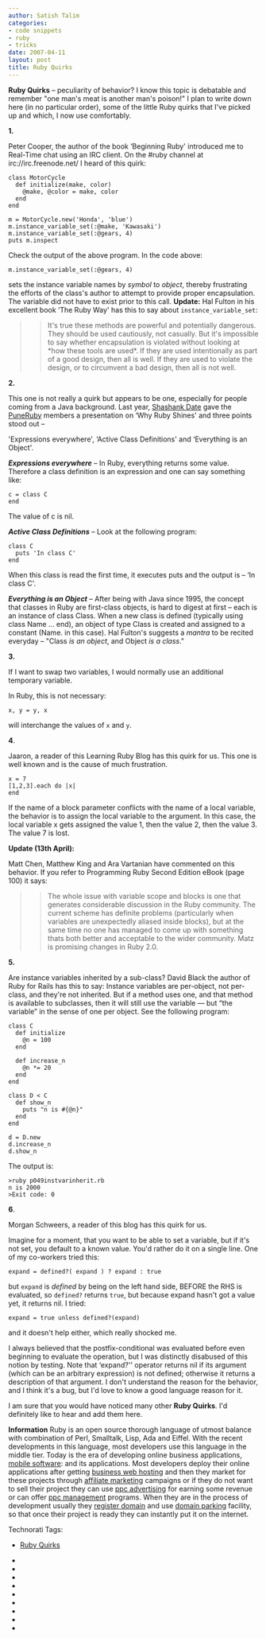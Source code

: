 ```yaml
---
author: Satish Talim
categories:
- code snippets
- ruby
- tricks
date: 2007-04-11
layout: post
title: Ruby Quirks
---
```


**Ruby Quirks** – peculiarity of behavior? I know this topic is
debatable and remember "one man's meat is another man's poison!" I plan
to write down here (in no particular order), some of the little Ruby
quirks that I've picked up and which, I now use comfortably.

**1.**

Peter Cooper, the author of the book ‘Beginning Ruby' introduced me to
Real-Time chat using an IRC client. On the \#ruby channel at
irc://irc.freenode.net/ I heard of this quirk:

    class MotorCycle
      def initialize(make, color)
        @make, @color = make, color
      end
    end

    m = MotorCycle.new('Honda', 'blue')
    m.instance_variable_set(:@make, 'Kawasaki')
    m.instance_variable_set(:@gears, 4)
    puts m.inspect

Check the output of the above program. In the code above:

    m.instance_variable_set(:@gears, 4)

sets the instance variable names by *symbol* to *object*, thereby
frustrating the efforts of the class's author to attempt to provide
proper encapsulation. The variable did not have to exist prior to this
call. **Update:** Hal Fulton in his excellent book ‘The Ruby Way'
has this to say about `instance_variable_set`:

>> It's true these methods are powerful and potentially dangerous. They should
>> be used cautiously, not casually. But it's impossible to say whether
>> encapsulation is violated without looking at \*how these tools are used\*.
>> If they are used intentionally as part of a good design, then all is well.
>> If they are used to violate the design, or to circumvent a bad design, then
>> all is not well.

**2.**

This one is not really a quirk but appears to be one, especially for people
coming from a Java background. Last year, [Shashank Date][1] gave the
[PuneRuby][2] members a presentation on ‘Why Ruby Shines' and three points
stood out –

'Expressions everywhere', ‘Active Class Definitions' and ‘Everything is
an Object'.

***Expressions everywhere*** – In Ruby, everything
returns some value. Therefore a class definition is an expression and
one can say something like:

    c = class C
    end

The value of c is nil.

***Active Class Definitions*** – Look at
the following program:

    class C
      puts 'In class C'
    end

When this class is read the first time, it executes puts and the output
is – ‘In class C'.

***Everything is an Object*** – After being with Java since 1995, the concept
that classes in Ruby are first-class objects, is hard to digest at first – each
is an instance of class Class. When a new class is defined (typically using
class Name … end), an object of type Class is created and assigned to a
constant (Name. in this case). Hal Fulton's suggests a *mantra* to be recited
everyday – "Class _is an object_, and Object _is a class_."

**3.**

If I want to swap two variables, I would normally use an additional temporary
variable.

In Ruby, this is not necessary:

    x, y = y, x

will interchange the values of `x` and `y`.

**4**.

Jaaron, a reader of
this Learning Ruby Blog has this quirk for us. This one is well known
and is the cause of much frustration.

    x = 7
    [1,2,3].each do |x|
    end

If the name of a block parameter conflicts with the name of a local
variable, the behavior is to assign the local variable to the argument.
In this case, the local variable x gets assigned the value 1, then the
value 2, then the value 3. The value 7 is lost.

**Update (13th April):**

Matt Chen, Matthew King and Ara Vartanian have commented on this behavior. If
you refer to Programming Ruby Second Edition eBook (page 100) it says:

>> The whole issue with variable scope and blocks is one that generates
>> considerable discussion in the Ruby community. The current scheme has
>> definite problems (particularly when variables are unexpectedly aliased
>> inside blocks), but at the same time no one has managed to come up with
>> something thats both better and acceptable to the wider community. Matz is
>> promising changes in Ruby 2.0.

**5.**

Are instance variables inherited by a sub-class? David Black the author
of Ruby for Rails has this to say: Instance variables are per-object,
not per-class, and they're not inherited. But if a method uses one, and
that method is available to subclasses, then it will still use the
variable — but “the variable” in the sense of one per object. See the
following program:

    class C
      def initialize
        @n = 100
      end

      def increase_n
        @n *= 20
      end
    end

    class D < C
      def show_n
        puts "n is #{@n}"
      end
    end

    d = D.new
    d.increase_n
    d.show_n

The output is:

    >ruby p049instvarinherit.rb
    n is 2000
    >Exit code: 0

**6**.

Morgan Schweers, a reader of this blog has this quirk for us.

Imagine for a moment, that you want to be able to set a variable, but if
it's not set, you default to a known value. You'd rather do it on a
single line. One of my co-workers tried this:

    expand = defined?( expand ) ? expand : true

but `expand` is *defined* by being on the left hand side, BEFORE
the RHS is evaluated, so `defined?` returns `true`, but because expand
hasn't got a value yet, it returns nil. I tried:

    expand = true unless defined?(expand)

and it doesn't help either, which really shocked me.

I always believed that the postfix-conditional was evaluated before even
beginning to evaluate the operation, but I was distinctly disabused of this
notion by testing. Note that ‘expand?'' operator returns nil if its argument
(which can be an arbitrary expression) is not defined; otherwise it returns a
description of that argument. I don't understand the reason for the behavior,
and I think it's a bug, but I'd love to know a good language reason for it.

I am sure that you would have noticed many other **Ruby Quirks**. I'd
definitely like to hear and add them here.

**Information** Ruby is an open source thorough language of
utmost balance with combination of Perl, Smalltalk, Lisp, Ada and
Eiffel. With the recent developments in this language, most developers
use this language in the middle tier. Today is the era of developing
online business applications, [mobile software][3]: and its applications.
Most developers deploy their online applications after getting [business
web hosting][4] and then they market for these projects through
[affiliate marketing][5] campaigns or if they do not want to sell their
project they can use [ppc advertising][6] for earning some revenue or
can offer [ppc management][7] programs. When they are in the process of
development usually they [register domain][8] and use [domain
parking][9] facility, so that once their project is ready they can
instantly put it on the internet.

Technorati Tags:

* [Ruby Quirks](http://technorati.com/tag/Ruby+Quirks)

* [1]: http://rubylearning.com/blog/2007/04/11/interview-shashank-date/
* [2]: http://tech.groups.yahoo.com/group/puneruby/
* [3]: http://www.mysoftwarehubs.com
* [4]: http://www.envisionwebhosting.com
* [5]: http://www.getaffiliates.net
* [6]: http://www.qualifytraffic.com/Advertising-Info/PPC-Advertising.html
* [7]: http://www.performanceppc.com
* [8]: http://www.namingwiz.com
* [9]: http://www.nationaldomainreg.com/Domain-Parking.html
